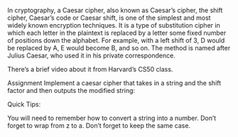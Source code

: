 In cryptography, a Caesar cipher, also known as Caesar’s cipher, the shift cipher, Caesar’s code or Caesar shift, is one of the simplest and most widely known encryption techniques. It is a type of substitution cipher in which each letter in the plaintext is replaced by a letter some fixed number of positions down the alphabet. For example, with a left shift of 3, D would be replaced by A, E would become B, and so on. The method is named after Julius Caesar, who used it in his private correspondence.

There’s a brief video about it from Harvard’s CS50 class.

Assignment
Implement a caesar cipher that takes in a string and the shift factor and then outputs the modified string:

Quick Tips:

You will need to remember how to convert a string into a number.
Don’t forget to wrap from z to a.
Don’t forget to keep the same case.